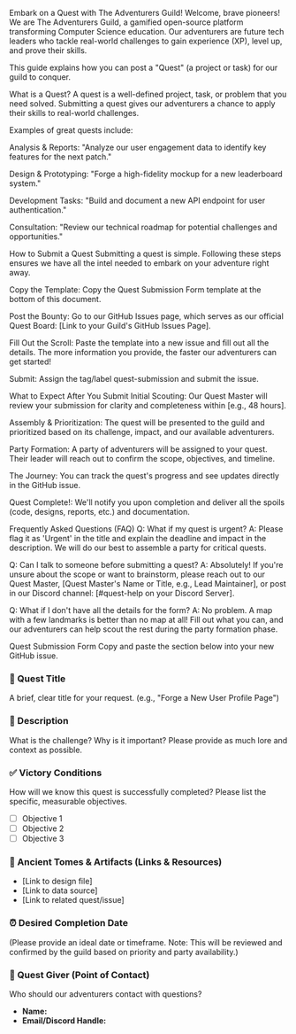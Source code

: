 Embark on a Quest with The Adventurers Guild!
Welcome, brave pioneers! We are The Adventurers Guild, a gamified open-source platform transforming Computer Science education. Our adventurers are future tech leaders who tackle real-world challenges to gain experience (XP), level up, and prove their skills.

This guide explains how you can post a "Quest" (a project or task) for our guild to conquer.

What is a Quest?
A quest is a well-defined project, task, or problem that you need solved. Submitting a quest gives our adventurers a chance to apply their skills to real-world challenges.

Examples of great quests include:

Analysis & Reports: "Analyze our user engagement data to identify key features for the next patch."

Design & Prototyping: "Forge a high-fidelity mockup for a new leaderboard system."

Development Tasks: "Build and document a new API endpoint for user authentication."

Consultation: "Review our technical roadmap for potential challenges and opportunities."

How to Submit a Quest
Submitting a quest is simple. Following these steps ensures we have all the intel needed to embark on your adventure right away.

Copy the Template: Copy the Quest Submission Form template at the bottom of this document.

Post the Bounty: Go to our GitHub Issues page, which serves as our official Quest Board: [Link to your Guild's GitHub Issues Page].

Fill Out the Scroll: Paste the template into a new issue and fill out all the details. The more information you provide, the faster our adventurers can get started!

Submit: Assign the tag/label quest-submission and submit the issue.

What to Expect After You Submit
Initial Scouting: Our Quest Master will review your submission for clarity and completeness within [e.g., 48 hours].

Assembly & Prioritization: The quest will be presented to the guild and prioritized based on its challenge, impact, and our available adventurers.

Party Formation: A party of adventurers will be assigned to your quest. Their leader will reach out to confirm the scope, objectives, and timeline.

The Journey: You can track the quest's progress and see updates directly in the GitHub issue.

Quest Complete!: We'll notify you upon completion and deliver all the spoils (code, designs, reports, etc.) and documentation.

Frequently Asked Questions (FAQ)
Q: What if my quest is urgent?
A: Please flag it as 'Urgent' in the title and explain the deadline and impact in the description. We will do our best to assemble a party for critical quests.

Q: Can I talk to someone before submitting a quest?
A: Absolutely! If you're unsure about the scope or want to brainstorm, please reach out to our Quest Master, [Quest Master's Name or Title, e.g., Lead Maintainer], or post in our Discord channel: [#quest-help on your Discord Server].

Q: What if I don't have all the details for the form?
A: No problem. A map with a few landmarks is better than no map at all! Fill out what you can, and our adventurers can help scout the rest during the party formation phase.

Quest Submission Form
Copy and paste the section below into your new GitHub issue.

### 🎯 Quest Title
A brief, clear title for your request. (e.g., "Forge a New User Profile Page")

### 📖 Description
What is the challenge? Why is it important? Please provide as much lore and context as possible.

### ✅ Victory Conditions
How will we know this quest is successfully completed? Please list the specific, measurable objectives.
- [ ] Objective 1
- [ ] Objective 2
- [ ] Objective 3

### 🔗 Ancient Tomes & Artifacts (Links & Resources)
- [Link to design file]
- [Link to data source]
- [Link to related quest/issue]

### ⏰ Desired Completion Date
(Please provide an ideal date or timeframe. Note: This will be reviewed and confirmed by the guild based on priority and party availability.)

### 👤 Quest Giver (Point of Contact)
Who should our adventurers contact with questions?
- **Name:**
- **Email/Discord Handle:**
